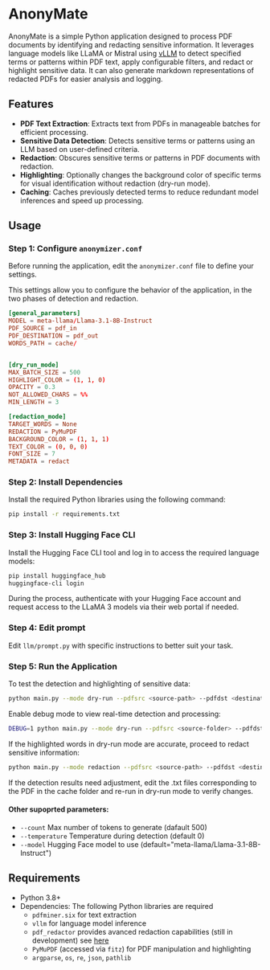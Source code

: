 # AnonyMate

AnonyMate is a simple Python application designed to process PDF documents by identifying and redacting sensitive information. It leverages language models like LLaMA or Mistral using [vLLM](https://docs.vllm.ai/en/latest/) to detect specified terms or patterns within PDF text, apply configurable filters, and redact or highlight sensitive data. It can also generate markdown representations of redacted PDFs for easier analysis and logging.

## Features

- **PDF Text Extraction**: Extracts text from PDFs in manageable batches for efficient processing.
- **Sensitive Data Detection**: Detects sensitive terms or patterns using an LLM based on user-defined criteria.
- **Redaction**: Obscures sensitive terms or patterns in PDF documents with redaction.
- **Highlighting**: Optionally changes the background color of specific terms for visual identification without redaction (dry-run mode).
- **Caching**: Caches previously detected terms to reduce redundant model inferences and speed up processing.


## Usage

### Step 1: Configure `anonymizer.conf`

Before running the application, edit the `anonymizer.conf` file to define your settings.

This settings allow you to configure the behavior of the application, in the two phases of detection and redaction.


```conf
[general_parameters]
MODEL = meta-llama/Llama-3.1-8B-Instruct
PDF_SOURCE = pdf_in
PDF_DESTINATION = pdf_out
WORDS_PATH = cache/


[dry_run_mode]
MAX_BATCH_SIZE = 500
HIGHLIGHT_COLOR = (1, 1, 0)
OPACITY = 0.3
NOT_ALLOWED_CHARS = %%
MIN_LENGTH = 3

[redaction_mode]
TARGET_WORDS = None
REDACTION = PyMuPDF
BACKGROUND_COLOR = (1, 1, 1)
TEXT_COLOR = (0, 0, 0)
FONT_SIZE = 7
METADATA = redact
```

### Step 2: Install Dependencies

Install the required Python libraries using the following command:

```bash
pip install -r requirements.txt
```

### Step 3: Install Hugging Face CLI

Install the Hugging Face CLI tool and log in to access the required language models:

```bash
pip install huggingface_hub
huggingface-cli login
```
During the process, authenticate with your Hugging Face account and request access to the LLaMA 3 models via their web portal if needed.

### Step 4: Edit prompt

Edit `llm/prompt.py` with specific instructions to better suit your task.

### Step 5: Run the Application

To test the detection and highlighting of sensitive data:
```bash
python main.py --mode dry-run --pdfsrc <source-path> --pdfdst <destination-path>
```

Enable debug mode to view real-time detection and processing:
```bash
DEBUG=1 python main.py --mode dry-run --pdfsrc <source-folder> --pdfdst <destination-path>
```

If the highlighted words in dry-run mode are accurate, proceed to redact sensitive information:
```bash
python main.py --mode redaction --pdfsrc <source-path> --pdfdst <destination-path>
```

If the detection results need adjustment, edit the .txt files corresponding to the PDF in the cache folder and re-run in dry-run mode to verify changes.

#### Other supoprted parameters:
- `--count` Max number of tokens to generate (dafault 500)
- `--temperature` Temperature during detection (default 0)
- `--model` Hugging Face model to use (default="meta-llama/Llama-3.1-8B-Instruct")

## Requirements

- Python 3.8+
- Dependencies: The following Python libraries are required
  - `pdfminer.six` for text extraction
  - `vllm` for language model inference
  - `pdf_redactor` provides avanced redaction capabilities (still in development) see [here](https://github.com/JoshData/pdf-redactor?tab=readme-ov-file)
  - `PyMuPDF` (accessed via `fitz`) for PDF manipulation and highlighting
  - `argparse`, `os`, `re`, `json`, `pathlib`


